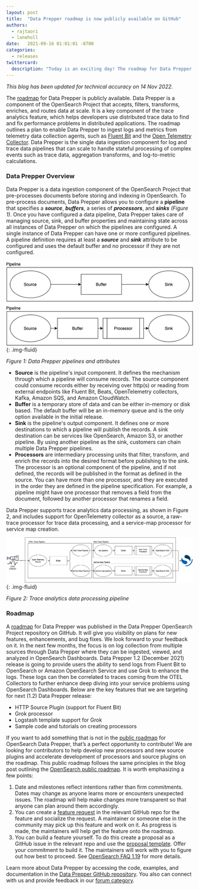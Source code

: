 ```yaml
---
layout: post
title:  "Data Prepper roadmap is now publicly available on GitHub"
authors: 
  - rajtaori
  - laneholl
date:   2021-09-16 01:01:01 -0700
categories: 
  - releases
twittercard:
  description: "Today is an exciting day! The roadmap for Data Prepper is now publicly available. Data Prepper is a component of OpenSearch that accepts, filters, transforms, enriches, and routes data at scale."
---
```


*This blog has been updated for technical accuracy on 14 Nov 2022.*

The [roadmap](https://github.com/opensearch-project/data-prepper/projects/1) for Data Prepper is publicly available. Data Prepper is a component of the OpenSearch Project that accepts, filters, transforms, enriches, and routes data at scale. It is a key component of the trace analytics feature, which helps developers use distributed trace data to find and fix performance problems in distributed applications. The roadmap outlines a plan to enable Data Prepper to ingest logs and metrics from telemetry data collection agents, such as [Fluent Bit](https://fluentbit.io/) and the [Open Telemetry Collector](https://opentelemetry.io/docs/collector/). Data Prepper is the single data ingestion component for log and trace data pipelines that can scale to handle stateful processing of complex events such as trace data, aggregation transforms, and log-to-metric calculations.

### Data Prepper Overview

Data Prepper is a data ingestion component of the OpenSearch Project that pre-processes documents before storing and indexing in OpenSearch. To pre-process documents, Data Prepper allows you to configure a **pipeline** that specifies a ***source***, ***buffers***, a series of ***processors***, and ***sinks*** *(Figure 1)*. Once you have configured a data pipeline, Data Prepper takes care of managing source, sink, and buffer properties and maintaining state across all instances of Data Prepper on which the pipelines are configured. A single instance of Data Prepper can have one or more configured pipelines. A pipeline definition requires at least a ***source*** and ***sink*** attribute to be configured and uses the default buffer and no processor if they are not configured.

![Data Prepper Basics](/assets/media/blog-images/2021-09-16-data-prepper-roadmap/figure1.png){: .img-fluid}

*Figure 1: Data Prepper pipelines and attributes*


* **Source** is the pipeline's input component. It defines the mechanism through which a pipeline will consume records. The source component could consume records either by receiving over http(s) or reading from external endpoints like Fluent Bit, Beats, OpenTelemetry collectors, Kafka, Amazon SQS, and Amazon CloudWatch. 
* **Buffer** is a temporary store of data and can be either in-memory or disk based. The default buffer will be an in-memory queue and is the only option available in the initial release.
* **Sink** is the pipeline's output component. It defines one or more destinations to which a pipeline will publish the records. A sink destination can be services like OpenSearch, Amazon S3, or another pipeline. By using another pipeline as the sink, customers can chain multiple Data Prepper pipelines. 
* **Processors** are intermediary processing units that filter, transform, and enrich the records into the desired format before publishing to the sink. The processor is an optional component of the pipeline, and if not defined, the records will be published in the format as defined in the source. You can have more than one processor, and they are executed in the order they are defined in the pipeline specification. For example, a pipeline might have one processor that removes a field from the document, followed by another processor that renames a field.

Data Prepper supports trace analytics data processing, as shown in Figure 2, and includes support for OpenTelemetry collector as a source, a raw-trace processor for trace data processing, and a service-map processor for service map creation.

![Data Prepper Basics](/assets/media/blog-images/2021-09-16-data-prepper-roadmap/figure2.png){: .img-fluid}

*Figure 2: Trace analytics data processing pipeline*

### Roadmap

A [roadmap](https://github.com/opensearch-project/data-prepper/projects/1) for Data Prepper was published in the Data Prepper OpenSearch Project repository on GitHub. It will give you visibility on plans for new features, enhancements, and bug fixes. We look forward to your feedback on it. In the next few months, the focus is on log collection from multiple sources through Data Prepper where they can be ingested, viewed, and analyzed in OpenSearch Dashboards. Data Prepper 1.2 (December 2021) release is going to provide users the ability to send logs from Fluent Bit to OpenSearch or Amazon OpenSearch Service and use Grok to enhance the logs. These logs can then be correlated to traces coming from the OTEL Collectors to further enhance deep diving into your service problems using OpenSearch Dashboards. Below are the key features that we are targeting for next (1.2) Data Prepper release:

* HTTP Source Plugin (support for Fluent Bit)
* Grok processor
* Logstash template support for Grok
* Sample code and tutorials on creating processors

If you want to add something that is not in the [public roadmap](https://github.com/opensearch-project/data-prepper/projects/1) for OpenSearch Data Prepper, that’s a perfect opportunity to contribute! We are looking for contributors to help develop new processors and new source plugins and accelerate development of processors and source plugins on the roadmap. This public roadmap follows the same principles in the blog post outlining the [OpenSearch public roadmap](https://opensearch.org/blog/update/2021/05/opensearch-roadmap-announcement/). It is worth emphasizing a few points:

1. Date and milestones reflect intentions rather than firm commitments. Dates may change as anyone learns more or encounters unexpected issues. The roadmap will help make changes more transparent so that anyone can plan around them accordingly. 
2. You can create a [feature request](https://github.com/opensearch-project/.github/blob/main/ISSUE_TEMPLATE/FEATURE_REQUEST_TEMPLATE.md) in the relevant GitHub repo for the feature and socialize the request. A maintainer or someone else in the community may pick up this feature and work on it. As progress is made, the maintainers will help get the feature onto the roadmap.
3. You can build a feature yourself. To do this create a proposal as a GitHub issue in the relevant repo and use the [proposal template](https://github.com/opensearch-project/.github/blob/main/ISSUE_TEMPLATE/PROPOSAL_TEMPLATE.md). Offer your commitment to build it. The maintainers will work with you to figure out how best to proceed. See [OpenSearch FAQ 1.19](https://opensearch.org/faq#q1.19) for more details. 
 
Learn more about Data Prepper by accessing the code, examples, and documentation in the [Data Prepper GitHub repository](https://github.com/opensearch-project/data-prepper). You also can connect with us and provide feedback in our [forum category](https://discuss.opendistrocommunity.dev/t/about-the-data-prepper-category/7038).